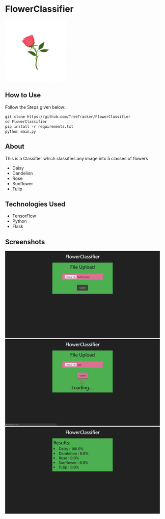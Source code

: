 # FlowerClassifier 

<img src='./README/flower.gif' height=200 width=200>

## How to Use

Follow the Steps given below:

```
git clone https://github.com/TreeTracker/FlowerClassifier
cd FlowerClassifier
pip install -r requirements.txt
python main.py
```

## About

This is a Classifier which classifies any image into 5 classes of flowers
- Daisy 
- Dandelion 
- Rose 
- Sunflower 
- Tulip

## Technologies Used

- TensorFlow
- Python 
- Flask

## Screenshots

<img src='./README/1.PNG'>
<img src='./README/2.PNG'>
<img src='./README/3.PNG'>
